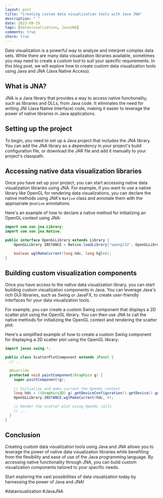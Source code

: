 ```yaml
---
layout: post
title: "Creating custom data visualization tools with Java JNA"
description: " "
date: 2023-09-29
tags: [datavisualization, JavaJNA]
comments: true
share: true
---
```


Data visualization is a powerful way to analyze and interpret complex data sets. While there are many data visualization libraries available, sometimes you may need to create a custom tool to suit your specific requirements. In this blog post, we will explore how to create custom data visualization tools using Java and JNA (Java Native Access).

## What is JNA?

JNA is a Java library that provides a way to access native functionality, such as libraries and DLLs, from Java code. It eliminates the need for writing JNI (Java Native Interface) code, making it easier to leverage the power of native libraries in Java applications.

## Setting up the project

To begin, you need to set up a Java project that includes the JNA library. You can add the JNA library as a dependency in your project's build configuration file, or download the JAR file and add it manually to your project's classpath.

## Accessing native data visualization libraries

Once you have set up your project, you can start accessing native data visualization libraries using JNA. For example, if you want to use a native library like OpenGL for rendering data visualizations, you can declare the native methods using JNA's `Native` class and annotate them with the appropriate `@native` annotations.

Here's an example of how to declare a native method for initializing an OpenGL context using JNA:

```java
import com.sun.jna.Library;
import com.sun.jna.Native;

public interface OpenGLLibrary extends Library {
    OpenGLLibrary INSTANCE = Native.loadLibrary("opengl32", OpenGLLibrary.class);

    boolean wglMakeCurrent(long hdc, long hglrc);
}
```

## Building custom visualization components

Once you have access to the native data visualization library, you can start building custom visualization components in Java. You can leverage Java's rich GUI libraries, such as Swing or JavaFX, to create user-friendly interfaces for your data visualization tools.

For example, you can create a custom Swing component that displays a 2D scatter plot using the OpenGL library. You can then use JNA to call the native methods for initializing the OpenGL context and rendering the scatter plot.

Here's a simplified example of how to create a custom Swing component for displaying a 2D scatter plot using the OpenGL library:

```java
import javax.swing.*;

public class ScatterPlotComponent extends JPanel {
  // ...

  @Override
  protected void paintComponent(Graphics g) {
    super.paintComponent(g);
    
    // Initialize and make current the OpenGL context
    long hdc = ((Graphics2D) g).getDeviceConfiguration().getDevice().getHandle();
    OpenGLLibrary.INSTANCE.wglMakeCurrent(hdc, 0);

    // Render the scatter plot using OpenGL calls
    // ...
  }
}
```

## Conclusion

Creating custom data visualization tools using Java and JNA allows you to leverage the power of native data visualization libraries while benefiting from the flexibility and ease of use of the Java programming language. By accessing native functionality through JNA, you can build custom visualization components tailored to your specific needs.

Start exploring the vast possibilities of data visualization today by harnessing the power of Java and JNA!

#datavisualization #JavaJNA